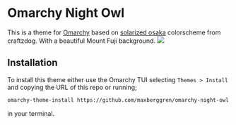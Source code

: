 # Omarchy Night Owl

This is a theme for [Omarchy](https://omarchy.org) based on [solarized osaka](https://github.com/craftzdog/solarized-osaka.nvim) colorscheme from craftzdog. With a beautiful Mount Fuji background.
![](images/preview.png)

## Installation

To install this theme either use the Omarchy TUI selecting `Themes > Install` and copying the URL of this repo or running;

```bash
omarchy-theme-install https://github.com/maxberggren/omarchy-night-owl
```

in your terminal.
